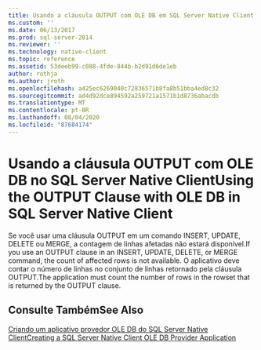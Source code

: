 ```yaml
---
title: Usando a cláusula OUTPUT com OLE DB em SQL Server Native Client | Microsoft Docs
ms.custom: ''
ms.date: 06/13/2017
ms.prod: sql-server-2014
ms.reviewer: ''
ms.technology: native-client
ms.topic: reference
ms.assetid: 53deeb99-c088-4fde-844b-b2d91d6de1eb
author: rothja
ms.author: jroth
ms.openlocfilehash: a425ec6269040c72836571b8fa8b51bba4ed8c32
ms.sourcegitcommit: ad4d92dce894592a259721a1571b1d8736abacdb
ms.translationtype: MT
ms.contentlocale: pt-BR
ms.lasthandoff: 08/04/2020
ms.locfileid: "87684174"
---
```

# <a name="using-the-output-clause-with-ole-db-in-sql-server-native-client"></a><span data-ttu-id="a534e-102">Usando a cláusula OUTPUT com OLE DB no SQL Server Native Client</span><span class="sxs-lookup"><span data-stu-id="a534e-102">Using the OUTPUT Clause with OLE DB in SQL Server Native Client</span></span>
  <span data-ttu-id="a534e-103">Se você usar uma cláusula OUTPUT em um comando INSERT, UPDATE, DELETE ou MERGE, a contagem de linhas afetadas não estará disponível.</span><span class="sxs-lookup"><span data-stu-id="a534e-103">If you use an OUTPUT clause in an INSERT, UPDATE, DELETE, or MERGE command, the count of affected rows is not available.</span></span> <span data-ttu-id="a534e-104">O aplicativo deve contar o número de linhas no conjunto de linhas retornado pela cláusula OUTPUT.</span><span class="sxs-lookup"><span data-stu-id="a534e-104">The application must count the number of rows in the rowset that is returned by the OUTPUT clause.</span></span>  
  
## <a name="see-also"></a><span data-ttu-id="a534e-105">Consulte Também</span><span class="sxs-lookup"><span data-stu-id="a534e-105">See Also</span></span>  
 [<span data-ttu-id="a534e-106">Criando um aplicativo provedor OLE DB do SQL Server Native Client</span><span class="sxs-lookup"><span data-stu-id="a534e-106">Creating a SQL Server Native Client OLE DB Provider Application</span></span>](creating-a-sql-server-native-client-ole-db-provider-application.md)  
  
  
